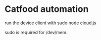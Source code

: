 # Catfood automation

run the device client with
    sudo node cloud.js

sudo is required for /dev/mem.
